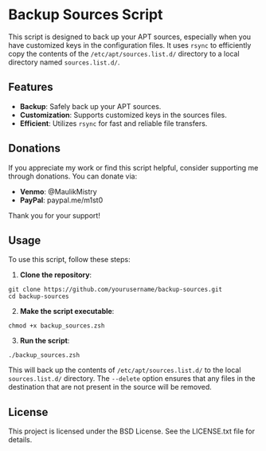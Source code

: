 # Backup Sources Script

This script is designed to back up your APT sources, especially when you have customized keys in the configuration files. It uses `rsync` to efficiently copy the contents of the `/etc/apt/sources.list.d/` directory to a local directory named `sources.list.d/`.

## Features
- **Backup**: Safely back up your APT sources.
- **Customization**: Supports customized keys in the sources files.
- **Efficient**: Utilizes `rsync` for fast and reliable file transfers.

## Donations

If you appreciate my work or find this script helpful, consider supporting me through donations. You can donate via:

- **Venmo**: @MaulikMistry
- **PayPal**: paypal.me/m1st0

Thank you for your support!

## Usage

To use this script, follow these steps:

1. **Clone the repository**:

```
git clone https://github.com/yourusername/backup-sources.git
cd backup-sources
```


2. **Make the script executable**:

```
chmod +x backup_sources.zsh
```

3. **Run the script**:

```
./backup_sources.zsh
```

This will back up the contents of `/etc/apt/sources.list.d/` to the local `sources.list.d/` directory. The `--delete` option ensures that any files in the destination that are not present in the source will be removed.

## License

This project is licensed under the BSD License. See the LICENSE.txt file for details.


